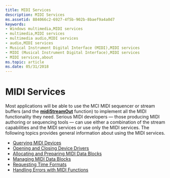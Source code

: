 ```yaml
---
title: MIDI Services
description: MIDI Services
ms.assetid: 884066c2-6927-4f5b-902b-8baef9a4a0d7
keywords:
- Windows multimedia,MIDI services
- multimedia,MIDI services
- multimedia audio,MIDI services
- audio,MIDI services
- Musical Instrument Digital Interface (MIDI),MIDI services
- MIDI (Musical Instrument Digital Interface),MIDI services
- MIDI services,about
ms.topic: article
ms.date: 05/31/2018
---
```


# MIDI Services

Most applications will be able to use the MCI MIDI sequencer or stream buffers (and the [**midiStreamOut**](/windows/win32/api/mmeapi/nf-mmeapi-midistreamout) function) to implement all the MIDI functionality they need. Serious MIDI developers — those producing MIDI authoring or sequencing tools — can use either a combination of the stream capabilities and the MIDI services or use only the MIDI services. The following topics provides general information about using the MIDI services.

-   [Querying MIDI Devices](querying-midi-devices.md)
-   [Opening and Closing Device Drivers](opening-and-closing-device-drivers.md)
-   [Allocating and Preparing MIDI Data Blocks](allocating-and-preparing-midi-data-blocks.md)
-   [Managing MIDI Data Blocks](managing-midi-data-blocks.md)
-   [Requesting Time Formats](requesting-time-formats.md)
-   [Handling Errors with MIDI Functions](handling-errors-with-midi-functions.md)

 

 